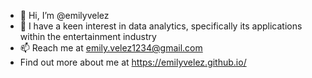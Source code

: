 - 👋 Hi, I’m @emilyvelez
- 👀 I have a keen interest in data analytics, specifically its applications within the entertainment industry
- 📫 Reach me at emily.velez1234@gmail.com
- Find out more about me at https://emilyvelez.github.io/
<!---
emilyvelez/emilyvelez is a ✨ special ✨ repository because its `README.md` (this file) appears on your GitHub profile.
You can click the Preview link to take a look at your changes.
<!--- 🌱 I’m currently learning ...--->

